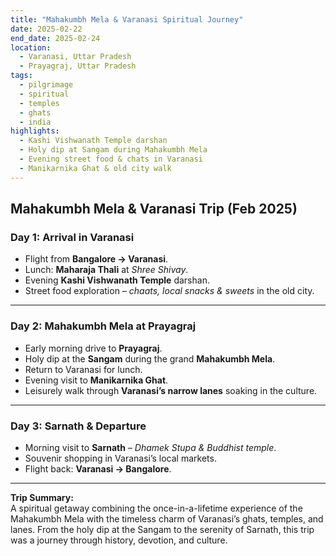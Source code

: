 ```yaml
---
title: "Mahakumbh Mela & Varanasi Spiritual Journey"
date: 2025-02-22
end_date: 2025-02-24
location:
  - Varanasi, Uttar Pradesh
  - Prayagraj, Uttar Pradesh
tags:
  - pilgrimage
  - spiritual
  - temples
  - ghats
  - india
highlights:
  - Kashi Vishwanath Temple darshan
  - Holy dip at Sangam during Mahakumbh Mela
  - Evening street food & chats in Varanasi
  - Manikarnika Ghat & old city walk
---
```


## Mahakumbh Mela & Varanasi Trip (Feb 2025)

### Day 1: Arrival in Varanasi  
- Flight from **Bangalore → Varanasi**.  
- Lunch: **Maharaja Thali** at *Shree Shivay*.  
- Evening **Kashi Vishwanath Temple** darshan.  
- Street food exploration – *chaats, local snacks & sweets* in the old city.

---

### Day 2: Mahakumbh Mela at Prayagraj  
- Early morning drive to **Prayagraj**.  
- Holy dip at the **Sangam** during the grand **Mahakumbh Mela**.  
- Return to Varanasi for lunch.  
- Evening visit to **Manikarnika Ghat**.  
- Leisurely walk through **Varanasi’s narrow lanes** soaking in the culture.

---

### Day 3: Sarnath & Departure  
- Morning visit to **Sarnath** – *Dhamek Stupa & Buddhist temple*.  
- Souvenir shopping in Varanasi’s local markets.  
- Flight back: **Varanasi → Bangalore**.

---

**Trip Summary:**  
A spiritual getaway combining the once-in-a-lifetime experience of the Mahakumbh Mela with the timeless charm of Varanasi’s ghats, temples, and lanes. From the holy dip at the Sangam to the serenity of Sarnath, this trip was a journey through history, devotion, and culture.
